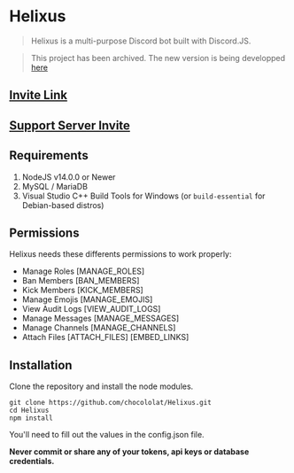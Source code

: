 # Helixus
> Helixus is a multi-purpose Discord bot built with Discord.JS.

> This project has been archived. The new version is being developped [here](https://github.com/chocololat/Mesalytic)

## [Invite Link](https://is.gd/Helixus)
## [Support Server Invite](https://is.gd/HelixusSupportServer)

## Requirements
1. NodeJS v14.0.0 or Newer
2. MySQL / MariaDB
3. Visual Studio C++ Build Tools for Windows (or `build-essential` for Debian-based distros)

## Permissions
Helixus needs these differents permissions to work properly:

- Manage Roles [MANAGE_ROLES]
- Ban Members [BAN_MEMBERS]
- Kick Members [KICK_MEMBERS]
- Manage Emojis [MANAGE_EMOJIS]
- View Audit Logs [VIEW_AUDIT_LOGS]
- Manage Messages [MANAGE_MESSAGES]
- Manage Channels [MANAGE_CHANNELS]
- Attach Files [ATTACH_FILES] [EMBED_LINKS]

## Installation
Clone the repository and install the node modules.
```
git clone https://github.com/chocololat/Helixus.git
cd Helixus
npm install
```

You'll need to fill out the values in the config.json file.

**Never commit or share any of your tokens, api keys or database credentials.**

